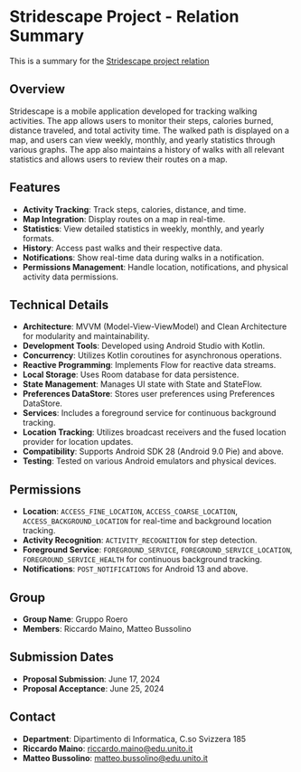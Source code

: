 # Stridescape Project - Relation Summary

This is a summary for the [Stridescape project relation](<./Relazione Descrizione Progetto - Bussolino e Maino.pdf>)

## Overview
Stridescape is a mobile application developed for tracking walking activities. The app allows users to monitor their steps, calories burned, distance traveled, and total activity time. The walked path is displayed on a map, and users can view weekly, monthly, and yearly statistics through various graphs. The app also maintains a history of walks with all relevant statistics and allows users to review their routes on a map.

## Features
- **Activity Tracking**: Track steps, calories, distance, and time.
- **Map Integration**: Display routes on a map in real-time.
- **Statistics**: View detailed statistics in weekly, monthly, and yearly formats.
- **History**: Access past walks and their respective data.
- **Notifications**: Show real-time data during walks in a notification.
- **Permissions Management**: Handle location, notifications, and physical activity data permissions.

## Technical Details
- **Architecture**: MVVM (Model-View-ViewModel) and Clean Architecture for modularity and maintainability.
- **Development Tools**: Developed using Android Studio with Kotlin.
- **Concurrency**: Utilizes Kotlin coroutines for asynchronous operations.
- **Reactive Programming**: Implements Flow for reactive data streams.
- **Local Storage**: Uses Room database for data persistence.
- **State Management**: Manages UI state with State and StateFlow.
- **Preferences DataStore**: Stores user preferences using Preferences DataStore.
- **Services**: Includes a foreground service for continuous background tracking.
- **Location Tracking**: Utilizes broadcast receivers and the fused location provider for location updates.
- **Compatibility**: Supports Android SDK 28 (Android 9.0 Pie) and above.
- **Testing**: Tested on various Android emulators and physical devices.

## Permissions
- **Location**: `ACCESS_FINE_LOCATION`, `ACCESS_COARSE_LOCATION`, `ACCESS_BACKGROUND_LOCATION` for real-time and background location tracking.
- **Activity Recognition**: `ACTIVITY_RECOGNITION` for step detection.
- **Foreground Service**: `FOREGROUND_SERVICE`, `FOREGROUND_SERVICE_LOCATION`, `FOREGROUND_SERVICE_HEALTH` for continuous background tracking.
- **Notifications**: `POST_NOTIFICATIONS` for Android 13 and above.

## Group
- **Group Name**: Gruppo Roero
- **Members**: Riccardo Maino, Matteo Bussolino

## Submission Dates
- **Proposal Submission**: June 17, 2024
- **Proposal Acceptance**: June 25, 2024

## Contact
- **Department**: Dipartimento di Informatica, C.so Svizzera 185
- **Riccardo Maino**: riccardo.maino@edu.unito.it
- **Matteo Bussolino**: matteo.bussolino@edu.unito.it
